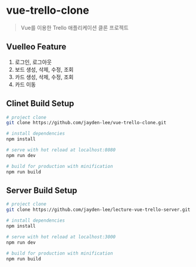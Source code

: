 # vue-trello-clone
> Vue를 이용한 Trello 애플리케이션 클론 프로젝트

## Vuelleo Feature
1. 로그인, 로그아웃
2. 보드 생성, 삭제, 수정, 조회
3. 카드 생성, 삭제, 수정, 조회
4. 카드 이동

## Clinet Build Setup

``` bash
# project clone
git clone https://github.com/jayden-lee/vue-trello-clone.git

# install dependencies
npm install

# serve with hot reload at localhost:8080
npm run dev

# build for production with minification
npm run build
```

## Server Build Setup

```bash
# project clone
git clone https://github.com/jayden-lee/lecture-vue-trello-server.git

# install dependencies
npm install

# serve with hot reload at localhost:3000
npm run dev

# build for production with minification
npm run build
```